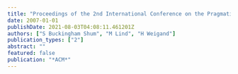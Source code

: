 ```yaml
---
title: "Proceedings of the 2nd International Conference on the Pragmatic Web"
date: 2007-01-01
publishDate: 2021-08-03T04:08:11.461201Z
authors: ["S Buckingham Shum", "M Lind", "H Weigand"]
publication_types: ["2"]
abstract: ""
featured: false
publication: "*ACM*"
---
```


